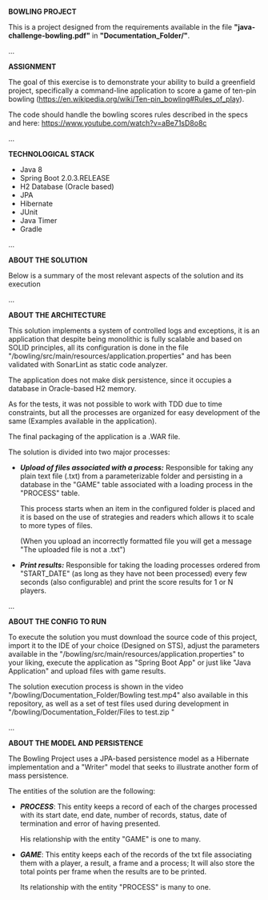 **BOWLING PROJECT**

This is a project designed from the requirements available in the file **"java-challenge-bowling.pdf"** in **"Documentation_Folder/"**.

...

**ASSIGNMENT**

The goal of this exercise is to demonstrate your ability to build a greenfield project, specifically a
command-line application to score a game of ten-pin bowling
(https://en.wikipedia.org/wiki/Ten-pin_bowling#Rules_of_play).

The code should handle the bowling scores rules described in the specs and here:
https://www.youtube.com/watch?v=aBe71sD8o8c

...

**TECHNOLOGICAL STACK**

* Java 8
* Spring Boot 2.0.3.RELEASE
* H2 Database (Oracle based)
* JPA
* Hibernate
* JUnit
* Java Timer
* Gradle

...

**ABOUT THE SOLUTION**

Below is a summary of the most relevant aspects of the solution and its execution

...

**ABOUT THE ARCHITECTURE**

This solution implements a system of controlled logs and exceptions, it is an application that despite being monolithic is fully scalable and based on SOLID principles, all its configuration is done in the file "/bowling/src/main/resources/application.properties" and has been validated with SonarLint as static code analyzer.

The application does not make disk persistence, since it occupies a database in Oracle-based H2 memory.

As for the tests, it was not possible to work with TDD due to time constraints, but all the processes are organized for easy development of the same (Examples available in the application).

The final packaging of the application is a .WAR file.

The solution is divided into two major processes:

* ***Upload of files associated with a process:***
Responsible for taking any plain text file (.txt) from a parameterizable folder and persisting in a database in the "GAME" table associated with a loading process in the "PROCESS" table.

  This process starts when an item in the configured folder is placed and it is based on the use of strategies and readers which allows it to scale to more types of files.

  (When you upload an incorrectly formatted file you will get a message "The uploaded file is not a .txt")

* ***Print results:***
Responsible for taking the loading processes ordered from "START_DATE" (as long as they have not been processed) every few seconds (also configurable) and print the score results for 1 or N players.


...

**ABOUT THE CONFIG TO RUN**

To execute the solution you must download the source code of this project, import it to the IDE of your choice (Designed on STS), adjust the parameters available in the "/bowling/src/main/resources/application.properties" to your liking, execute the application as "Spring Boot App" or just like "Java Application" and upload files with game results.

The solution execution process is shown in the video "/bowling/Documentation_Folder/Bowling test.mp4" also available in this repository, as well as a set of test files used during development in "/bowling/Documentation_Folder/Files to test.zip "


...

**ABOUT THE MODEL AND PERSISTENCE**

The Bowling Project uses a JPA-based persistence model as a Hibernate implementation and a "Writer" model that seeks to illustrate another form of mass persistence.

The entities of the solution are the following:

* ***PROCESS***: This entity keeps a record of each of the charges processed with its start date, end date, number of records, status, date of termination and error of having presented.

  His relationship with the entity "GAME" is one to many.

* ***GAME***: This entity keeps each of the records of the txt file associating them with a player, a result, a frame and a process; It will also store the total points per frame when the results are to be printed.

  Its relationship with the entity "PROCESS" is many to one.




